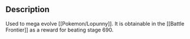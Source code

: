 ## Description
Used to mega evolve [[Pokemon/Lopunny]]. It is obtainable in the [[Battle Frontier]] as a reward for beating stage 690.